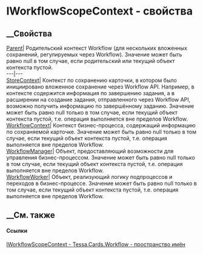 # IWorkflowScopeContext - свойства
##  __Свойства
[Parent](P_Tessa_Cards_Workflow_IWorkflowScopeContext_Parent.htm)|
Родительский контекст Workflow (для нескольких вложенных сохранений,
регулируемых через Workflow). Значение может быть равно null в том случае,
если родительский или текущий объект контекста пустой.  
---|---  
[StoreContext](P_Tessa_Cards_Workflow_IWorkflowScopeContext_StoreContext.htm)|
Контекст по сохранению карточки, в котором было инициировано вложенное
сохранение через Workflow API. Например, в контексте содержится информация по
завершению задания, а в расширении на создание задания, отправленного через
Workflow API, возможно получить информацию по завершённому заданию. Значение
может быть равно null только в том случае, если текущий объект контекста
пустой, т.е. операция выполняется вне пределов Workflow.  
[WorkflowContext](P_Tessa_Cards_Workflow_IWorkflowScopeContext_WorkflowContext.htm)|
Контекст бизнес-процесса, содержащий информацию по сохраняемой карточке.
Значение может быть равно null только в том случае, если текущий объект
контекста пустой, т.е. операция выполняется вне пределов Workflow.  
[WorkflowManager](P_Tessa_Cards_Workflow_IWorkflowScopeContext_WorkflowManager.htm)|
Объект, предоставляющий возможности для управления бизнес-процессом. Значение
может быть равно null только в том случае, если текущий объект контекста
пустой, т.е. операция выполняется вне пределов Workflow.  
[WorkflowWorker](P_Tessa_Cards_Workflow_IWorkflowScopeContext_WorkflowWorker.htm)|
Объект, реализующий логику подпроцессов и переходов в бизнес-процессе.
Значение может быть равно null только в том случае, если текущий объект
контекста пустой, т.е. операция выполняется вне пределов Workflow.  
## __См. также
#### Ссылки
[IWorkflowScopeContext - ](T_Tessa_Cards_Workflow_IWorkflowScopeContext.htm)
[Tessa.Cards.Workflow - пространство имён](N_Tessa_Cards_Workflow.htm)
